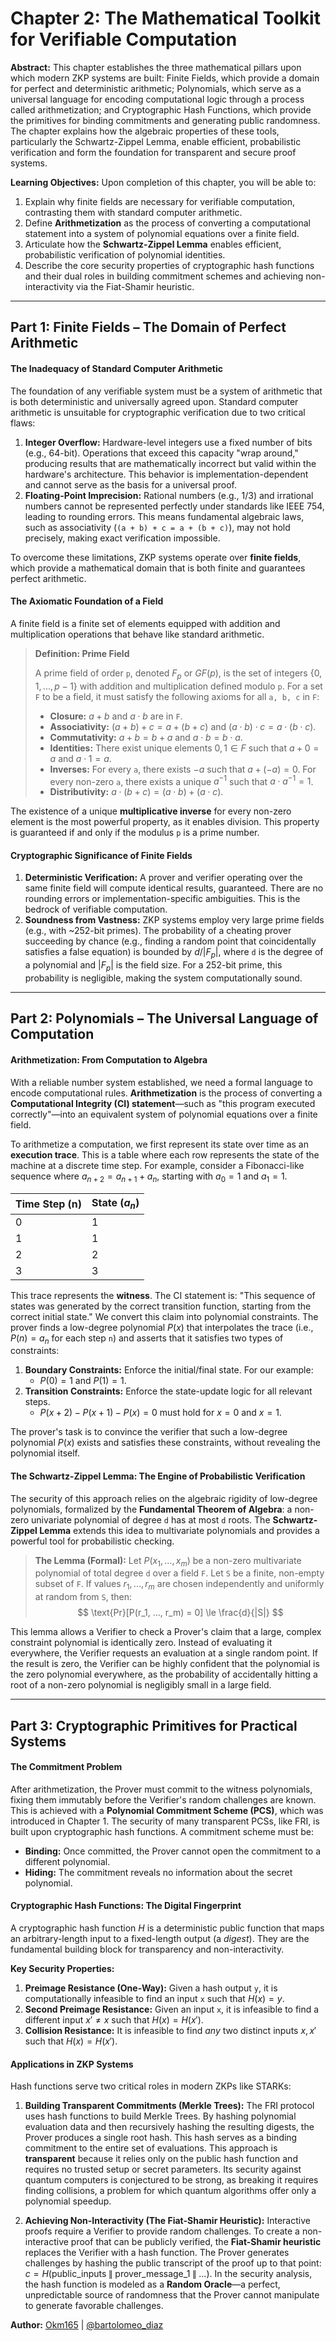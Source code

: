 # Chapter 2: The Mathematical Toolkit for Verifiable Computation

**Abstract:** This chapter establishes the three mathematical pillars upon which modern ZKP systems are built: Finite Fields, which provide a domain for perfect and deterministic arithmetic; Polynomials, which serve as a universal language for encoding computational logic through a process called arithmetization; and Cryptographic Hash Functions, which provide the primitives for binding commitments and generating public randomness. The chapter explains how the algebraic properties of these tools, particularly the Schwartz-Zippel Lemma, enable efficient, probabilistic verification and form the foundation for transparent and secure proof systems.

**Learning Objectives:** Upon completion of this chapter, you will be able to:

1.  Explain why finite fields are necessary for verifiable computation, contrasting them with standard computer arithmetic.
2.  Define **Arithmetization** as the process of converting a computational statement into a system of polynomial equations over a finite field.
3.  Articulate how the **Schwartz-Zippel Lemma** enables efficient, probabilistic verification of polynomial identities.
4.  Describe the core security properties of cryptographic hash functions and their dual roles in building commitment schemes and achieving non-interactivity via the Fiat-Shamir heuristic.

---

## Part 1: Finite Fields – The Domain of Perfect Arithmetic

#### The Inadequacy of Standard Computer Arithmetic

The foundation of any verifiable system must be a system of arithmetic that is both deterministic and universally agreed upon. Standard computer arithmetic is unsuitable for cryptographic verification due to two critical flaws:

1.  **Integer Overflow:** Hardware-level integers use a fixed number of bits (e.g., 64-bit). Operations that exceed this capacity "wrap around," producing results that are mathematically incorrect but valid within the hardware's architecture. This behavior is implementation-dependent and cannot serve as the basis for a universal proof.
2.  **Floating-Point Imprecision:** Rational numbers (e.g., 1/3) and irrational numbers cannot be represented perfectly under standards like IEEE 754, leading to rounding errors. This means fundamental algebraic laws, such as associativity (`(a + b) + c = a + (b + c)`), may not hold precisely, making exact verification impossible.

To overcome these limitations, ZKP systems operate over **finite fields**, which provide a mathematical domain that is both finite and guarantees perfect arithmetic.

#### The Axiomatic Foundation of a Field

A finite field is a finite set of elements equipped with addition and multiplication operations that behave like standard arithmetic.

> **Definition: Prime Field**
>
> A prime field of order `p`, denoted $`F_p`$ or $`GF(p)`$, is the set of integers $\{0, 1, ..., p-1\}$ with addition and multiplication defined modulo `p`. For a set `F` to be a field, it must satisfy the following axioms for all `a, b, c` in `F`:
>
> - **Closure:** $`a + b`$ and $`a \cdot b`$ are in `F`.
> - **Associativity:** $`(a + b) + c = a + (b + c)`$ and $`(a \cdot b) \cdot c = a \cdot (b \cdot c)`$.
> - **Commutativity:** $`a + b = b + a`$ and $`a \cdot b = b \cdot a`$.
> - **Identities:** There exist unique elements $`0, 1 \in F`$ such that $`a + 0 = a`$ and $`a \cdot 1 = a`$.
> - **Inverses:** For every `a`, there exists $`-a`$ such that $`a + (-a) = 0`$. For every non-zero `a`, there exists a unique $`a^{-1}`$ such that $`a \cdot a^{-1} = 1`$.
> - **Distributivity:** $`a \cdot (b + c) = (a \cdot b) + (a \cdot c)`$.

The existence of a unique **multiplicative inverse** for every non-zero element is the most powerful property, as it enables division. This property is guaranteed if and only if the modulus `p` is a prime number.

#### Cryptographic Significance of Finite Fields

1.  **Deterministic Verification:** A prover and verifier operating over the same finite field will compute identical results, guaranteed. There are no rounding errors or implementation-specific ambiguities. This is the bedrock of verifiable computation.
2.  **Soundness from Vastness:** ZKP systems employ very large prime fields (e.g., with ~252-bit primes). The probability of a cheating prover succeeding by chance (e.g., finding a random point that coincidentally satisfies a false equation) is bounded by $`d/|F_p|`$, where `d` is the degree of a polynomial and $`|F_p|`$ is the field size. For a 252-bit prime, this probability is negligible, making the system computationally sound.

---

## Part 2: Polynomials – The Universal Language of Computation

#### Arithmetization: From Computation to Algebra

With a reliable number system established, we need a formal language to encode computational rules. **Arithmetization** is the process of converting a **Computational Integrity (CI) statement**—such as "this program executed correctly"—into an equivalent system of polynomial equations over a finite field.

To arithmetize a computation, we first represent its state over time as an **execution trace**. This is a table where each row represents the state of the machine at a discrete time step. For example, consider a Fibonacci-like sequence where $`a_{n+2} = a_{n+1} + a_n`$, starting with $`a_0 = 1`$ and $`a_1 = 1`$.

| Time Step (n) | State ($`a_n`$) |
| :------------ | :------------ |
| 0             | 1             |
| 1             | 1             |
| 2             | 2             |
| 3             | 3             |

This trace represents the **witness**. The CI statement is: "This sequence of states was generated by the correct transition function, starting from the correct initial state." We convert this claim into polynomial constraints. The prover finds a low-degree polynomial $`P(x)`$ that interpolates the trace (i.e., $`P(n) = a_n`$ for each step `n`) and asserts that it satisfies two types of constraints:

1.  **Boundary Constraints:** Enforce the initial/final state. For our example:
    - $`P(0) = 1`$ and $`P(1) = 1`$.
2.  **Transition Constraints:** Enforce the state-update logic for all relevant steps.
    - $`P(x+2) - P(x+1) - P(x) = 0`$ must hold for $`x=0`$ and $`x=1`$.

The prover's task is to convince the verifier that such a low-degree polynomial $`P(x)`$ exists and satisfies these constraints, without revealing the polynomial itself.

#### The Schwartz-Zippel Lemma: The Engine of Probabilistic Verification

The security of this approach relies on the algebraic rigidity of low-degree polynomials, formalized by the **Fundamental Theorem of Algebra**: a non-zero univariate polynomial of degree `d` has at most `d` roots. The **Schwartz-Zippel Lemma** extends this idea to multivariate polynomials and provides a powerful tool for probabilistic checking.

> **The Lemma (Formal):** Let $`P(x_1, ..., x_m)`$ be a non-zero multivariate polynomial of total degree `d` over a field `F`. Let `S` be a finite, non-empty subset of `F`. If values $`r_1, ..., r_m`$ are chosen independently and uniformly at random from `S`, then: $$ \text{Pr}[P(r_1, ..., r_m) = 0] \le \frac{d}{|S|} $$

This lemma allows a Verifier to check a Prover's claim that a large, complex constraint polynomial is identically zero. Instead of evaluating it everywhere, the Verifier requests an evaluation at a single random point. If the result is zero, the Verifier can be highly confident that the polynomial is the zero polynomial everywhere, as the probability of accidentally hitting a root of a non-zero polynomial is negligibly small in a large field.

---

## Part 3: Cryptographic Primitives for Practical Systems

#### The Commitment Problem

After arithmetization, the Prover must commit to the witness polynomials, fixing them immutably before the Verifier's random challenges are known. This is achieved with a **Polynomial Commitment Scheme (PCS)**, which was introduced in Chapter 1. The security of many transparent PCSs, like FRI, is built upon cryptographic hash functions. A commitment scheme must be:

- **Binding:** Once committed, the Prover cannot open the commitment to a different polynomial.
- **Hiding:** The commitment reveals no information about the secret polynomial.

#### Cryptographic Hash Functions: The Digital Fingerprint

A cryptographic hash function $`H`$ is a deterministic public function that maps an arbitrary-length input to a fixed-length output (a _digest_). They are the fundamental building block for transparency and non-interactivity.

**Key Security Properties:**

1.  **Preimage Resistance (One-Way):** Given a hash output `y`, it is computationally infeasible to find an input `x` such that $`H(x) = y`$.
2.  **Second Preimage Resistance:** Given an input `x`, it is infeasible to find a different input $`x' \ne x`$ such that $`H(x) = H(x')`$.
3.  **Collision Resistance:** It is infeasible to find _any_ two distinct inputs $`x, x'`$ such that $`H(x) = H(x')`$.

#### Applications in ZKP Systems

Hash functions serve two critical roles in modern ZKPs like STARKs:

1.  **Building Transparent Commitments (Merkle Trees):** The FRI protocol uses hash functions to build Merkle Trees. By hashing polynomial evaluation data and then recursively hashing the resulting digests, the Prover produces a single root hash. This hash serves as a binding commitment to the entire set of evaluations. This approach is **transparent** because it relies only on the public hash function and requires no trusted setup or secret parameters. Its security against quantum computers is conjectured to be strong, as breaking it requires finding collisions, a problem for which quantum algorithms offer only a polynomial speedup.

2.  **Achieving Non-Interactivity (The Fiat-Shamir Heuristic):** Interactive proofs require a Verifier to provide random challenges. To create a non-interactive proof that can be publicly verified, the **Fiat-Shamir heuristic** replaces the Verifier with a hash function. The Prover generates challenges by hashing the public transcript of the proof up to that point: $`c = H(\text{public\_inputs} \mathbin{\|} \text{prover\_message\_1} \mathbin{\|} \dots)`$. In the security analysis, the hash function is modeled as a **Random Oracle**—a perfect, unpredictable source of randomness that the Prover cannot manipulate to generate favorable challenges.

**Author:** [Okm165](https://github.com/Okm165) | [@bartolomeo_diaz](https://x.com/bartolomeo_diaz)